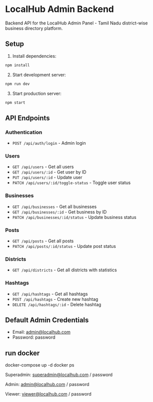 # LocalHub Admin Backend

Backend API for the LocalHub Admin Panel - Tamil Nadu district-wise business directory platform.

## Setup

1. Install dependencies:
```bash
npm install
```

2. Start development server:
```bash
npm run dev
```

3. Start production server:
```bash
npm start
```

## API Endpoints

### Authentication
- `POST /api/auth/login` - Admin login

### Users
- `GET /api/users` - Get all users
- `GET /api/users/:id` - Get user by ID
- `PUT /api/users/:id` - Update user
- `PATCH /api/users/:id/toggle-status` - Toggle user status

### Businesses
- `GET /api/businesses` - Get all businesses
- `GET /api/businesses/:id` - Get business by ID
- `PATCH /api/businesses/:id/status` - Update business status

### Posts
- `GET /api/posts` - Get all posts
- `PATCH /api/posts/:id/status` - Update post status

### Districts
- `GET /api/districts` - Get all districts with statistics

### Hashtags
- `GET /api/hashtags` - Get all hashtags
- `POST /api/hashtags` - Create new hashtag
- `DELETE /api/hashtags/:id` - Delete hashtag

## Default Admin Credentials
- Email: admin@localhub.com
- Password: password

## run docker
docker-compose up -d
docker ps

Superadmin: superadmin@localhub.com / password

Admin: admin@localhub.com / password

Viewer: viewer@localhub.com / password